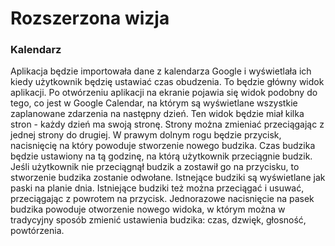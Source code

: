 # Rozszerzona wizja

### Kalendarz
Aplikacja będzie importowała dane z kalendarza Google i wyświetlała ich kiedy użytkownik będzię ustawiać czas obudzenia. 
To będzie główny widok aplikacji. Po otwórzeniu aplikacji na ekranie pojawia się widok podobny do tego, co jest w Google Calendar, na którym są wyświetlane wszystkie zaplanowane zdarzenia na następny dzień. Ten widok będzie miał kilka stron - każdy dzień ma swoją stronę. Strony można zmieniać przeciągając z jednej strony do drugiej. W prawym dolnym rogu będzie przycisk, nacisnięcię na który powoduje stworzenie nowego budzika. Czas budzika będzie ustawiony na tą godzinę, na którą użytkownik przeciągnie budzik. Jeśli użytkownik nie przeciągnął budzik a zostawił go na przycisku, to stworzenie budzika zostanie odwołane. Istnejące budziki są wyświetlane jak paski na planie dnia. Istniejące budziki też można przeciągać i usuwać, przeciągając z powrotem na przycisk. Jednorazowe nacisnięcie na pasek budzika powoduje otworzenie nowego widoka, w którym można w tradycyjny sposób zmienić ustawienia budzika: czas, dzwięk, głosność, powtórzenia. 
